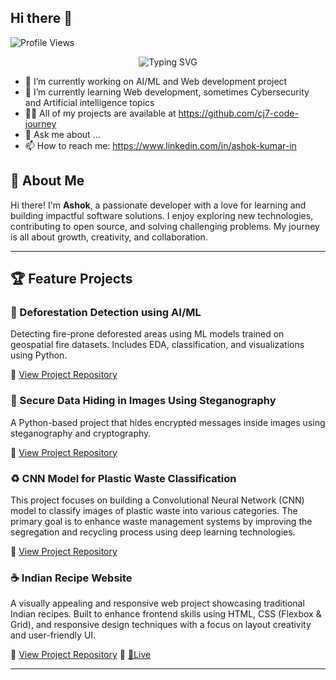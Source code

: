 ## Hi there 👋
<p align="left">
  <img src="https://komarev.com/ghpvc/?username=cj7-code-journey&label=Profile+Views&color=0e75b6&style=flat" alt="Profile Views" />
</p>
<!-- Profile Header -->
<p align="center">
  <img src="https://readme-typing-svg.demolab.com?font=Fira+Code&weight=500&size=24&pause=1000&color=16A085&vCenter=true&width=500&lines=Hello%2C+I'm+Ashok+from+India;Welcome+to+my+GitHub+profile!;Let%27s+build+something+awesome+%F0%9F%92%BB" alt="Typing SVG" />
</p>

- 🔭 I’m currently working on AI/ML and Web development project
- 🌱 I’m currently learning Web development, sometimes Cybersecurity and Artificial intelligence topics
- 👨‍💻 All of my projects are available at https://github.com/cj7-code-journey
- 💬 Ask me about ...
- 📫 How to reach me: https://www.linkedin.com/in/ashok-kumar-in
  
## 👋 About Me

Hi there! I'm **Ashok**, a passionate developer with a love for learning and building impactful software solutions. I enjoy exploring new technologies, contributing to open source, and solving challenging problems. My journey is all about growth, creativity, and collaboration.

---

## 🏆 Feature Projects

### 🌳 Deforestation Detection using AI/ML

Detecting fire-prone deforested areas using ML models trained on geospatial fire datasets. Includes EDA, classification, and visualizations using Python.

🔗 [View Project Repository](https://github.com/cj7-code-journey/Fire_Classification_Edunet)

### 🔐 Secure Data Hiding in Images Using Steganography

A Python-based project that hides encrypted messages inside images using steganography and cryptography.

🔗 [View Project Repository](https://github.com/cj7-code-journey/Secure-Data-Hiding-In-Images-Using-STEGANOGRAPHY)

### ♻️ CNN Model for Plastic Waste Classification

This project focuses on building a Convolutional Neural Network (CNN) model to classify images of plastic waste into various categories. The primary goal is to enhance waste management systems by improving the segregation and recycling process using deep learning technologies.

🔗 [View Project Repository](https://github.com/cj7-code-journey/Week-3-CNN-Plastic-Waste-Classification)

### ☕ Indian Recipe Website

A visually appealing and responsive web project showcasing traditional Indian recipes. Built to enhance frontend skills using HTML, CSS (Flexbox & Grid), and responsive design techniques with a focus on layout creativity and user-friendly UI.

🔗 [View Project Repository](https://github.com/cj7-code-journey/odin-recipes)
🔗 [🛑Live](https://cj7-code-journey.github.io/odin-recipes/)


---
